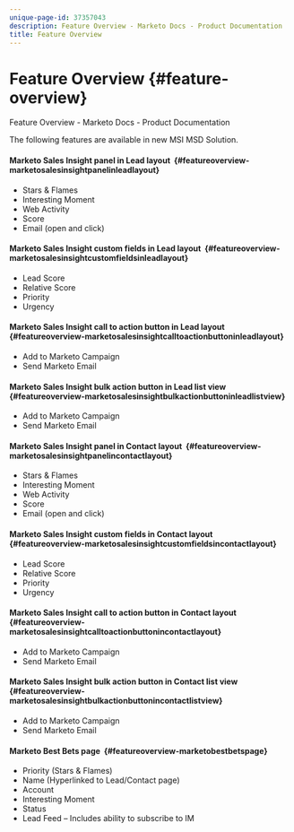 ```yaml
---
unique-page-id: 37357043
description: Feature Overview - Marketo Docs - Product Documentation
title: Feature Overview
---
```


# Feature Overview {#feature-overview}

Feature Overview - Marketo Docs - Product Documentation

The following features are available in new MSI MSD Solution.

#### Marketo&nbsp;Sales Insight panel in Lead layout&nbsp; {#featureoverview-marketosalesinsightpanelinleadlayout}

* Stars & Flames&nbsp;
* Interesting Moment&nbsp;
* Web Activity&nbsp;
* Score&nbsp;
* Email (open and click)

#### Marketo&nbsp;Sales Insight custom fields in Lead layout&nbsp; {#featureoverview-marketosalesinsightcustomfieldsinleadlayout}

* Lead Score&nbsp;
* Relative Score&nbsp;
* Priority&nbsp;
* Urgency

#### Marketo&nbsp;Sales Insight call to action button in Lead layout&nbsp; {#featureoverview-marketosalesinsightcalltoactionbuttoninleadlayout}

* Add to&nbsp;Marketo&nbsp;Campaign&nbsp;
* Send&nbsp;Marketo&nbsp;Email

#### Marketo&nbsp;Sales Insight bulk action button in Lead list view&nbsp; {#featureoverview-marketosalesinsightbulkactionbuttoninleadlistview}

* Add to&nbsp;Marketo&nbsp;Campaign&nbsp;
* Send&nbsp;Marketo&nbsp;Email&nbsp;

#### Marketo&nbsp;Sales Insight panel in Contact layout&nbsp; {#featureoverview-marketosalesinsightpanelincontactlayout}

* Stars & Flames&nbsp;
* Interesting Moment&nbsp;
* Web Activity&nbsp;
* Score&nbsp;
* Email (open and click)

#### Marketo&nbsp;Sales Insight custom fields in Contact layout&nbsp; {#featureoverview-marketosalesinsightcustomfieldsincontactlayout}

* Lead Score&nbsp;
* Relative Score&nbsp;
* Priority&nbsp;
* Urgency

#### Marketo&nbsp;Sales Insight call to action button in Contact layout&nbsp; {#featureoverview-marketosalesinsightcalltoactionbuttonincontactlayout}

* Add to&nbsp;Marketo&nbsp;Campaign&nbsp;
* Send&nbsp;Marketo&nbsp;Email

#### Marketo&nbsp;Sales Insight bulk action button in Contact list view&nbsp; {#featureoverview-marketosalesinsightbulkactionbuttonincontactlistview}

* Add to&nbsp;Marketo&nbsp;Campaign&nbsp;
* Send&nbsp;Marketo&nbsp;Email&nbsp;

#### Marketo&nbsp;Best Bets page&nbsp; {#featureoverview-marketobestbetspage}

* Priority&nbsp;(Stars & Flames)&nbsp;
* Name&nbsp;(Hyperlinked to Lead/Contact page)&nbsp;
* Account&nbsp;
* Interesting Moment&nbsp;
* Status&nbsp;
* Lead Feed – Includes ability to subscribe to IM&nbsp;

